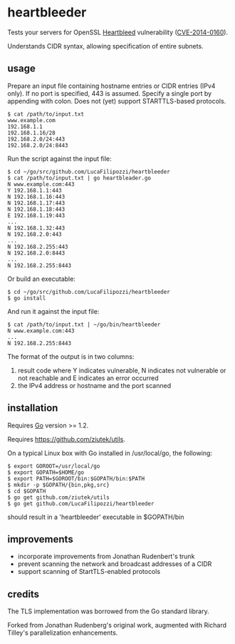 # heartbleeder

Tests your servers for OpenSSL [Heartbleed](http://heartbleed.com/)
vulnerability ([CVE-2014-0160](https://www.openssl.org/news/secadv_20140407.txt)).

Understands CIDR syntax, allowing specification of entire subnets.

## usage

Prepare an input file containing hostname entries or CIDR entries (IPv4 only).
If no port is specified, 443 is assumed.  Specify a single port by appending
with colon.  Does not (yet) support STARTTLS-based protocols.

```text
$ cat /path/to/input.txt
www.example.com
192.168.1.1
192.168.1.16/28
192.168.2.0/24:443
192.168.2.0/24:8443
```

Run the script against the input file:

```text
$ cd ~/go/src/github.com/LucaFilipozzi/heartbleeder
$ cat /path/to/input.txt | go heartbleader.go
N www.example.com:443
Y 192.168.1.1:443
N 192.168.1.16:443
N 192.168.1.17:443
N 192.168.1.18:443
E 192.168.1.19:443
...
N 192.168.1.32:443
N 192.168.2.0:443
...
N 192.168.2.255:443
N 192.168.2.0:8443
...
N 192.168.2.255:8443
```

Or build an executable:

```text
$ cd ~/go/src/github.com/LucaFilipozzi/heartbleeder
$ go install
```

And run it against the input file:

```text
$ cat /path/to/input.txt | ~/go/bin/heartbleeder
N www.example.com:443
...
N 192.168.2.255:8443
```

The format of the output is in two columns:

1. result code where Y indicates vulnerable, N indicates not vulnerable or not reachable and E indicates an error occurred
2. the IPv4 address or hostname and the port scanned

## installation

Requires [Go](http://golang.org/) version >= 1.2.

Requires https://github.com/ziutek/utils.

On a typical Linux box with Go installed in /usr/local/go, the following:

```text
$ export GOROOT=/usr/local/go
$ export GOPATH=$HOME/go
$ export PATH=$GOROOT/bin:$GOPATH/bin:$PATH
$ mkdir -p $GOPATH/{bin,pkg,src}
$ cd $GOPATH
$ go get github.com/ziutek/utils
$ go get github.com/LucaFilipozzi/heartbleeder
```

should result in a 'heartbleeder' executable in $GOPATH/bin

## improvements

* incorporate improvements from Jonathan Rudenbert's trunk
* prevent scanning the network and broadcast addresses of a CIDR
* support scanning of StartTLS-enabled protocols

## credits

The TLS implementation was borrowed from the Go standard library.

Forked from Jonathan Rudenberg's original work, augmented with Richard Tilley's
parallelization enhancements.

